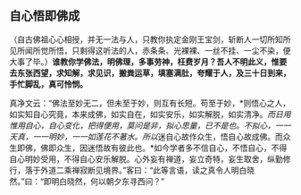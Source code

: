 ##  自心悟即佛成

（自古佛祖心心相授，并无一法与人，只教你执定金刚王宝剑，斩断人一切所知所见所闻所觉所悟，只剩得这听法的人，赤条条、光裸裸、一丝不挂、一尘不染，便大事了毕。）**谁教你学佛法，明佛理，多事劳神，枉费岁月？吾人不明此义，惟要去东张西望，求知解，求见识，搬粪运草，填塞满肚，夸耀于人，及三十日到来，手忙脚乱，真可怜悯。**

真净文云：“佛法至妙无二，但未至于妙，则互有长短。苟至于妙，*则悟心之人，如实知自心究竟，本来成佛，如实自在，如实安乐，如实解脱，如实清净。*而日用惟用自心，自心变化，把得便用，莫问是非，拟心思量，已不是也。不拟心，一一天真，一一明妙，一一如莲花不著水。所以*迷自心故作众生，悟自心故成佛。而众生即佛，佛即众生，因迷悟故有彼此也。*如今学者多不信自心，不悟自心，不得自心明妙受用，不得自心安乐解脱。心外妄有禅道，妄立奇特，妄生取舍，纵勤修行，落于外道二乘禅寂断见境界。”客曰：“此等言语，读之真令人明白晓然。”曰：“即明白晓然，何以朝夕东寻西问？”



